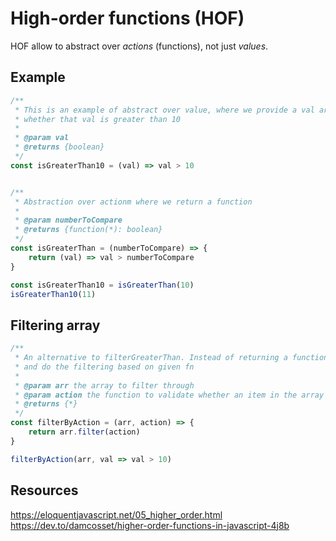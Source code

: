 # High-order functions (HOF)
HOF allow to abstract over _actions_ (functions), not just _values_.

## Example
```javascript
/**
 * This is an example of abstract over value, where we provide a val argument and check inside the fn 
 * whether that val is greater than 10
 * 
 * @param val
 * @returns {boolean}
 */
const isGreaterThan10 = (val) => val > 10


/**
 * Abstraction over actionm where we return a function
 * 
 * @param numberToCompare
 * @returns {function(*): boolean}
 */
const isGreaterThan = (numberToCompare) => {
    return (val) => val > numberToCompare
}

const isGreaterThan10 = isGreaterThan(10)
isGreaterThan10(11)
```

## Filtering array
```javascript
/**
 * An alternative to filterGreaterThan. Instead of returning a function, it accepts a function
 * and do the filtering based on given fn
 *
 * @param arr the array to filter through
 * @param action the function to validate whether an item in the array should pass
 * @returns {*}
 */
const filterByAction = (arr, action) => {
    return arr.filter(action)
}

filterByAction(arr, val => val > 10)
```


## Resources
https://eloquentjavascript.net/05_higher_order.html
https://dev.to/damcosset/higher-order-functions-in-javascript-4j8b
